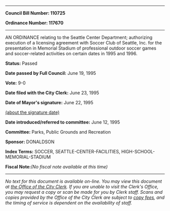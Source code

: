 

********

**Council Bill Number: 110725**
   
**Ordinance Number: 117670**
********

 AN ORDINANCE relating to the Seattle Center Department; authorizing execution of a licensing agreement with Soccer Club of Seattle, Inc. for the presentation in Memorial Stadium of professional outdoor soccer games and soccer-related activities on certain dates in 1995 and 1996.

**Status:** Passed
   
**Date passed by Full Council:** June 19, 1995
   
**Vote:** 9-0
   
**Date filed with the City Clerk:** June 23, 1995
   
**Date of Mayor's signature:** June 22, 1995
   
[(about the signature date)](/~public/approvaldate.htm)
   
   
   
**Date introduced/referred to committee:** June 12, 1995
   
**Committee:** Parks, Public Grounds and Recreation
   
**Sponsor:** DONALDSON
   
   
**Index Terms:** SOCCER, SEATTLE-CENTER-FACILITIES, HIGH-SCHOOL-MEMORIAL-STADIUM

**Fiscal Note:**_(No fiscal note available at this time)_
********

_No text for this document is available on-line. You may view this document at [the Office of the City Clerk](http://www.seattle.gov/leg/clerk/contactUs.htm). If you are unable to visit the Clerk's Office, you may request a copy or scan be made for you by Clerk staff. Scans and copies provided by the Office of the City Clerk are subject to [copy fees](http://clerk.seattle.gov/~public/clerkfees.htm), and the timing of service is dependent on the availability of staff._

